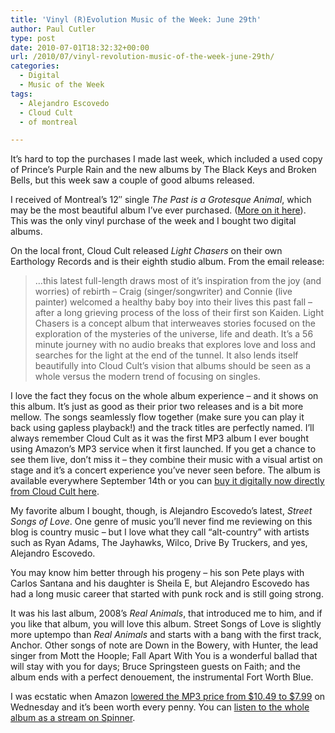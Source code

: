 ```yaml
---
title: 'Vinyl (R)Evolution Music of the Week: June 29th'
author: Paul Cutler
type: post
date: 2010-07-01T18:32:32+00:00
url: /2010/07/vinyl-revolution-music-of-the-week-june-29th/
categories:
  - Digital
  - Music of the Week
tags:
  - Alejandro Escovedo
  - Cloud Cult
  - of montreal

---
```

It&#8217;s hard to top the purchases I made last week, which included a used copy of Prince&#8217;s Purple Rain and the new albums by The Black Keys and Broken Bells, but this week saw a couple of good albums released.

I received of Montreal&#8217;s 12&#8243; single _The Past is a Grotesque Animal_, which may be the most beautiful album I&#8217;ve ever purchased. ([More on it here][1]). This was the only vinyl purchase of the week and I bought two digital albums.

On the local front, Cloud Cult released _Light Chasers_ on their own Earthology Records and is their eighth studio album. From the email release:

> &#8230;this latest full-length draws most of it’s inspiration from the joy (and worries) of rebirth – Craig (singer/songwriter) and Connie (live painter) welcomed a healthy baby boy into their lives this past fall – after a long grieving process of the loss of their first son Kaiden. Light Chasers is a concept album that interweaves stories focused on the exploration of the mysteries of the universe, life and death. It’s a 56 minute journey with no audio breaks that explores love and loss and searches for the light at the end of the tunnel. It also lends itself beautifully into Cloud Cult’s vision that albums should be seen as a whole versus the modern trend of focusing on singles.

I love the fact they focus on the whole album experience &#8211; and it shows on this album. It&#8217;s just as good as their prior two releases and is a bit more mellow. The songs seamlessly flow together (make sure you can play it back using gapless playback!) and the track titles are perfectly named. I&#8217;ll always remember Cloud Cult as it was the first MP3 album I ever bought using Amazon&#8217;s MP3 service when it first launched. If you get a chance to see them live, don&#8217;t miss it &#8211; they combine their music with a visual artist on stage and it&#8217;s a concert experience you&#8217;ve never seen before. The album is available everywhere September 14th or you can [buy it digitally now directly from Cloud Cult here][2].

My favorite album I bought, though, is Alejandro Escovedo&#8217;s latest, _Street Songs of Love_. One genre of music you&#8217;ll never find me reviewing on this blog is country music &#8211; but I love what they call &#8220;alt-country&#8221; with artists such as Ryan Adams, The Jayhawks, Wilco, Drive By Truckers, and yes, Alejandro Escovedo.

You may know him better through his progeny &#8211; his son Pete plays with Carlos Santana and his daughter is Sheila E, but Alejandro Escovedo has had a long music career that started with punk rock and is still going strong.

It was his last album, 2008&#8217;s _Real Animals_, that introduced me to him, and if you like that album, you will love this album. Street Songs of Love is slightly more uptempo than _Real Animals_ and starts with a bang with the first track, Anchor. Other songs of note are Down in the Bowery, with Hunter, the lead singer from Mott the Hoople; Fall Apart With You is a wonderful ballad that will stay with you for days; Bruce Springsteen guests on Faith; and the album ends with a perfect denouement, the instrumental Fort Worth Blue.

I was ecstatic when Amazon [lowered the MP3 price from $10.49 to $7.99][3] on Wednesday and it&#8217;s been worth every penny. You can [listen to the whole album as a stream on Spinner][4].

 [1]: http://www.paulcutler.org/vinyl/?p=22
 [2]: http://www.cloud-cult.com/store/product_info.php?products_id=68
 [3]: http://www.amazon.com/gp/product/B003FBNIV4/ref=s9_simh_gw_p15_i1?pf_rd_m=ATVPDKIKX0DER&pf_rd_s=center-2&pf_rd_r=0ASJH99Q9XVJFJNSM8ED&pf_rd_t=101&pf_rd_p=470938631&pf_rd_i=507846
 [4]: http://www.spinner.com/new-releases#/4